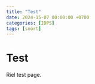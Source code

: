 ```yaml
---
title: "Test"
date: 2024-15-07 00:00:00 +0700
categories: [IDPS]
tags: [snort]
---
```


# Test

Riel test page.